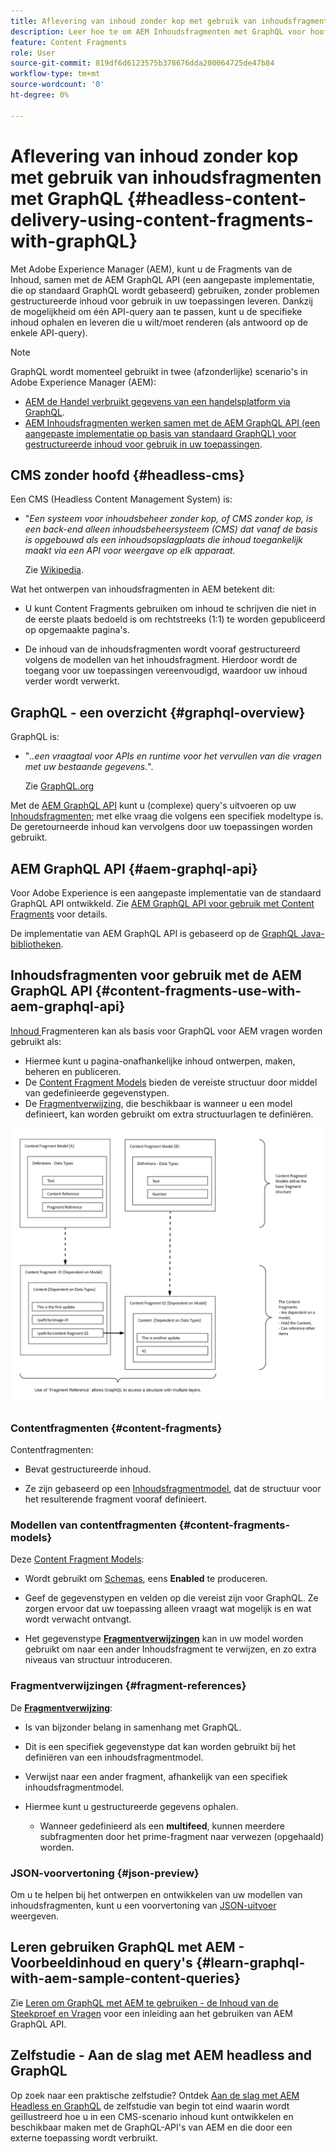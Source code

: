```yaml
---
title: Aflevering van inhoud zonder kop met gebruik van inhoudsfragmenten met GraphQL
description: Leer hoe te om AEM Inhoudsfragmenten met GraphQL voor hoofdloze inhoudslevering te gebruiken.
feature: Content Fragments
role: User
source-git-commit: 819df6d6123575b378676dda200064725de47b84
workflow-type: tm+mt
source-wordcount: '0'
ht-degree: 0%

---
```


# Aflevering van inhoud zonder kop met gebruik van inhoudsfragmenten met GraphQL {#headless-content-delivery-using-content-fragments-with-graphQL}

Met Adobe Experience Manager (AEM), kunt u de Fragments van de Inhoud, samen met de AEM GraphQL API (een aangepaste implementatie, die op standaard GraphQL wordt gebaseerd) gebruiken, zonder problemen gestructureerde inhoud voor gebruik in uw toepassingen leveren. Dankzij de mogelijkheid om één API-query aan te passen, kunt u de specifieke inhoud ophalen en leveren die u wilt/moet renderen (als antwoord op de enkele API-query).

<!--
>[!NOTE]
>
>See [Headless and AEM](/help/implementing/developing/headless/introduction.md) for an introduction to Headless Development for AEM Sites.
-->

>[!NOTE]
>
>GraphQL wordt momenteel gebruikt in twee (afzonderlijke) scenario&#39;s in Adobe Experience Manager (AEM):
>
>* [AEM de Handel verbruikt gegevens van een handelsplatform via GraphQL](/help/commerce/cif/integrating/magento.md).
>* [AEM Inhoudsfragmenten werken samen met de AEM GraphQL API (een aangepaste implementatie op basis van standaard GraphQL) voor gestructureerde inhoud voor gebruik in uw toepassingen](/help/assets/content-fragments/graphql-api-content-fragments.md).


## CMS zonder hoofd {#headless-cms}

Een CMS (Headless Content Management System) is:

* &quot;*Een systeem voor inhoudsbeheer zonder kop, of CMS zonder kop, is een back-end alleen inhoudsbeheersysteem (CMS) dat vanaf de basis is opgebouwd als een inhoudsopslagplaats die inhoud toegankelijk maakt via een API voor weergave op elk apparaat.*

   Zie [Wikipedia](https://en.wikipedia.org/wiki/Headless_content_management_system).

Wat het ontwerpen van inhoudsfragmenten in AEM betekent dit:

* U kunt Content Fragments gebruiken om inhoud te schrijven die niet in de eerste plaats bedoeld is om rechtstreeks (1:1) te worden gepubliceerd op opgemaakte pagina&#39;s.

* De inhoud van de inhoudsfragmenten wordt vooraf gestructureerd volgens de modellen van het inhoudsfragment. Hierdoor wordt de toegang voor uw toepassingen vereenvoudigd, waardoor uw inhoud verder wordt verwerkt.

## GraphQL - een overzicht {#graphql-overview}

GraphQL is:

* &quot;*..een vraagtaal voor APIs en runtime voor het vervullen van die vragen met uw bestaande gegevens.*&quot;.

   Zie [GraphQL.org](https://graphql.org)

Met de [AEM GraphQL API](#aem-graphql-api) kunt u (complexe) query&#39;s uitvoeren op uw [Inhoudsfragmenten](/help/assets/content-fragments/content-fragments.md); met elke vraag die volgens een specifiek modeltype is. De geretourneerde inhoud kan vervolgens door uw toepassingen worden gebruikt.

## AEM GraphQL API {#aem-graphql-api}

Voor Adobe Experience is een aangepaste implementatie van de standaard GraphQL API ontwikkeld. Zie [AEM GraphQL API voor gebruik met Content Fragments](/help/assets/content-fragments/graphql-api-content-fragments.md) voor details.

De implementatie van AEM GraphQL API is gebaseerd op de [GraphQL Java-bibliotheken](https://graphql.org/code/#java).

## Inhoudsfragmenten voor gebruik met de AEM GraphQL API {#content-fragments-use-with-aem-graphql-api}

[Inhoud ](#content-fragments) Fragmenteren kan als basis voor GraphQL voor AEM vragen worden gebruikt als:

* Hiermee kunt u pagina-onafhankelijke inhoud ontwerpen, maken, beheren en publiceren.
* De [Content Fragment Models](#content-fragments-models) bieden de vereiste structuur door middel van gedefinieerde gegevenstypen.
* De [Fragmentverwijzing](#fragment-references), die beschikbaar is wanneer u een model definieert, kan worden gebruikt om extra structuurlagen te definiëren.

![Inhoudsfragmenten voor gebruik met ](assets/cfm-nested-01.png "GraphQLContent-fragmenten voor gebruik met GraphQL")

### Contentfragmenten {#content-fragments}

Contentfragmenten:

* Bevat gestructureerde inhoud.

* Ze zijn gebaseerd op een [Inhoudsfragmentmodel](#content-fragments-models), dat de structuur voor het resulterende fragment vooraf definieert.

### Modellen van contentfragmenten {#content-fragments-models}

Deze [Content Fragment Models](/help/assets/content-fragments/content-fragments-models.md):

* Wordt gebruikt om [Schemas](https://graphql.org/learn/schema/), eens **Enabled** te produceren.

* Geef de gegevenstypen en velden op die vereist zijn voor GraphQL. Ze zorgen ervoor dat uw toepassing alleen vraagt wat mogelijk is en wat wordt verwacht ontvangt.

* Het gegevenstype **[Fragmentverwijzingen](#fragment-references)** kan in uw model worden gebruikt om naar een ander Inhoudsfragment te verwijzen, en zo extra niveaus van structuur introduceren.

### Fragmentverwijzingen {#fragment-references}

De **[Fragmentverwijzing](/help/assets/content-fragments/content-fragments-models.md#fragment-reference-nested-fragments)**:

* Is van bijzonder belang in samenhang met GraphQL.

* Dit is een specifiek gegevenstype dat kan worden gebruikt bij het definiëren van een inhoudsfragmentmodel.

* Verwijst naar een ander fragment, afhankelijk van een specifiek inhoudsfragmentmodel.

* Hiermee kunt u gestructureerde gegevens ophalen.

   * Wanneer gedefinieerd als een **multifeed**, kunnen meerdere subfragmenten door het prime-fragment naar verwezen (opgehaald) worden.

### JSON-voorvertoning {#json-preview}

Om u te helpen bij het ontwerpen en ontwikkelen van uw modellen van inhoudsfragmenten, kunt u een voorvertoning van [JSON-uitvoer](/help/assets/content-fragments/content-fragments-json-preview.md) weergeven.

## Leren gebruiken GraphQL met AEM - Voorbeeldinhoud en query&#39;s {#learn-graphql-with-aem-sample-content-queries}

Zie [Leren om GraphQL met AEM te gebruiken - de Inhoud van de Steekproef en Vragen](/help/assets/content-fragments/content-fragments-graphql-samples.md) voor een inleiding aan het gebruiken van AEM GraphQL API.

## Zelfstudie - Aan de slag met AEM headless and GraphQL

Op zoek naar een praktische zelfstudie? Ontdek [Aan de slag met AEM Headless en GraphQL](https://experienceleague.adobe.com/docs/experience-manager-learn/getting-started-with-aem-headless/graphql/overview.html) de zelfstudie van begin tot eind waarin wordt geïllustreerd hoe u in een CMS-scenario inhoud kunt ontwikkelen en beschikbaar maken met de GraphQL-API&#39;s van AEM en die door een externe toepassing wordt verbruikt.
